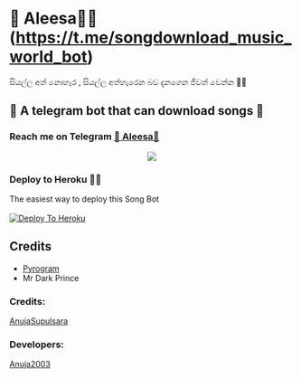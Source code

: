 # 💭 Aleesa🧚‍♀️ (https://t.me/songdownload_music_world_bot)
සියල්ල අත් නොහැර , සියල්ල අත්හැරෙන බව දැනගෙන ජීවත් වෙන්න 🙂✊
##  🎹 A telegram bot that can download songs 🎸
### Reach me on Telegram [💭 Aleesa🧚‍](https://t.me/songdownload_music_world_bot)
<p align="center">
  <img src="https://telegra.ph/file/492ecf8972eea2af1dda0.jpg">
</p>




### Deploy to Heroku 🏃‍♂

The easiest way to deploy this Song Bot  <br><br>
[![Deploy To Heroku](https://www.herokucdn.com/deploy/button.svg)](https://heroku.com/deploy?template=https://github.com/Sadew451/SDSongBot)


## Credits

- [Pyrogram](https://github.com/pyrogram)
- Mr Dark Prince

### Credits:

[AnujaSupulsara](https://github.com/anuja2003)



### Developers:

[Anuja2003](https://t.me/anuja2003J)
